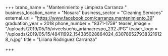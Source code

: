 +++
brand_name = "Mantenimiento y Limpieza Carranza "
business_location_name = "Nosara"
business_sector = "Cleaning Services"
external_url = "https://www.facebook.com/carranza.mantenimiento.39"
graduation_year = 2018
phone_number = "8371-1759"
teaser_image = "/uploads/2019/05/15/viveelsueño_arianacrespo_232.JPG"
teaser_logo = "/uploads/2019/05/15/48411992_154385028864024_6307895279383216128_n.jpg"
title = "Liliana Rodriguez Carranza"

+++
